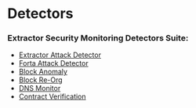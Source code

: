 # Detectors

### Extractor Security Monitoring Detectors Suite:&#x20;

* [Extractor Attack Detector](extractor-attack-detector.md)
* [Forta Attack Detector](forta-attack-detector.md)
* [Block Anomaly](block-anomaly.md)
* [Block Re-Org](block-re-org.md)
* [DNS Monitor](dns-monitor.md)
* [Contract Verification](contract-verification.md)







##

##

##
